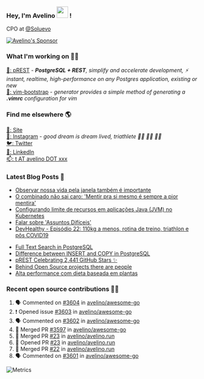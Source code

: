 ### Hey, I'm Avelino <img src="https://media.giphy.com/media/hvRJCLFzcasrR4ia7z/giphy.gif" width="30px"> !

CPO at [@Soluevo](https://soluevo.com.br/)

[![Avelino's Sponsor](https://user-images.githubusercontent.com/31996/90784634-dc4b7480-e2d7-11ea-94b0-48754ff3afb1.png)](https://github.com/sponsors/avelino)

### What I'm working on 👨‍💻

[🐘: pREST](https://github.com/prest/prest) - _**PostgreSQL + REST**, simplify and accelerate development, ⚡ instant, realtime, high-performance on any Postgres application, existing or new_<br />
[📝: vim-bootstrap](https://vim-bootstrap.com) - _generator provides a simple method of generating a **.vimrc** configuration for vim_

### Find me elsewhere 🌎

[🚀: Site](https://avelino.run) <br>
[📸: Instagram](https://instagram.com/avelinorun) - _good dream is dream lived, triathlete 🏊‍♂️ 🚴‍♂️ 🏃‍♂️_ <br>
[🐦: Twitter](https://twitter.com/avelinorun) <br>
[💼: LinkedIn](https://www.linkedin.com/in/avelinorun) <br>
[📫: t AT avelino DOT xxx](mailto:t+github@avelino.xxx)

### Latest Blog Posts 📕

<!-- BLOG:START -->
- [Observar nossa vida pela janela também é importante](https://avelino.run/observar-nossa-vida-pela-janela-tambem-e-importante/)
- [O combinado não sai caro: 'Mentir pra si mesmo é sempre a pior mentira'](https://avelino.run/o-combinado-nao-sai-caro-mentir-pra-si-mesmo-e-sempre-a-pior-mentira/)
- [Configurando limite de recursos em aplicações Java (JVM) no Kubernetes](https://avelino.run/configurando-limite-de-recursos-em-aplicacoes-java-jvm-no-kubernetes/)
- [Falar sobre 'Assuntos Difíceis'](https://avelino.run/falar-sobre-assuntos-dif%C3%ADceis/)
- [DevHealthy - Episódio 22: 110kg a menos, rotina de treino, triathlon e pôs COVID19](https://avelino.run/quote/lifestyle/devhealthy-22-podcast-110kg-a-menos-triathlon-pos-covid/)
<!-- BLOG:END -->
<!-- DEVTO:START -->
- [Full Text Search in PostgreSQL](https://dev.to/prestd/full-text-search-in-postgresql-4k6e)
- [Difference between INSERT and COPY in PostgreSQL](https://dev.to/prestd/difference-between-insert-and-copy-in-postgresql-1ifc)
- [pREST Celebrating 2,441 GitHub Stars ✨](https://dev.to/prestd/prest-celebrating-2-441-github-stars-9ln)
- [Behind Open Source projects there are people](https://dev.to/avelino/behind-open-source-projects-there-are-people-hd1)
- [Alta performance com dieta baseada em plantas](https://dev.to/avelino/alta-performance-com-dieta-baseada-em-plantas-ab3)
<!-- DEVTO:END -->

### Recent open source contributions 👨‍💻

<!--START_SECTION:activity-->
1. 🗣 Commented on [#3604](https://github.com/avelino/awesome-go/issues/3604) in [avelino/awesome-go](https://github.com/avelino/awesome-go)
2. ❗️ Opened issue [#3603](https://github.com/avelino/awesome-go/issues/3603) in [avelino/awesome-go](https://github.com/avelino/awesome-go)
3. 🗣 Commented on [#3602](https://github.com/avelino/awesome-go/issues/3602) in [avelino/awesome-go](https://github.com/avelino/awesome-go)
4. 🎉 Merged PR [#3597](https://github.com/avelino/awesome-go/pull/3597) in [avelino/awesome-go](https://github.com/avelino/awesome-go)
5. 🎉 Merged PR [#23](https://github.com/avelino/avelino.run/pull/23) in [avelino/avelino.run](https://github.com/avelino/avelino.run)
6. 💪 Opened PR [#23](https://github.com/avelino/avelino.run/pull/23) in [avelino/avelino.run](https://github.com/avelino/avelino.run)
7. 🎉 Merged PR [#22](https://github.com/avelino/avelino.run/pull/22) in [avelino/avelino.run](https://github.com/avelino/avelino.run)
8. 🗣 Commented on [#3601](https://github.com/avelino/awesome-go/issues/3601) in [avelino/awesome-go](https://github.com/avelino/awesome-go)
<!--END_SECTION:activity-->

![Metrics](https://metrics.lecoq.io/avelino)
<!--
[![Avelino's Github Stats](https://github-readme-stats.vercel.app/api?username=avelino&theme=dracula&border_radius=10&hide_border=true)](https://avelino.run/about/)
-->
